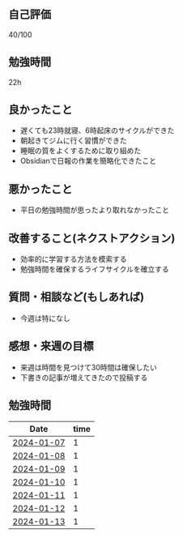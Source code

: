 ## 自己評価
40/100
## 勉強時間
22h
## 良かったこと
- 遅くても23時就寝、6時起床のサイクルができた
- 朝起きてジムに行く習慣ができた
- 睡眠の質をよくするために取り組めた
- Obsidianで日報の作業を簡略化できたこと
## 悪かったこと
- 平日の勉強時間が思ったより取れなかったこと
## 改善すること(ネクストアクション)
- 効率的に学習する方法を模索する
- 勉強時間を確保するライフサイクルを確立する
## 質問・相談など(もしあれば)
- 今週は特になし
## 感想・来週の目標
- 来週は時間を見つけて30時間は確保したい
- 下書きの記事が増えてきたので投稿する
## 勉強時間
| Date | time |
| ---- | ---- |
| [2024-01-07](2024-01-07.md) | 1 |
| [2024-01-08](2024-01-08.md) | 1 |
| [2024-01-09](2024-01-09.md) | 1 |
| [2024-01-10](2024-01-10.md) | 1 |
| [2024-01-11](2024-01-11.md)  | 1 |
| [2024-01-12](2024-01-12.md)  | 1 |
| [2024-01-13](2024-01-13.md)  | 1 |
